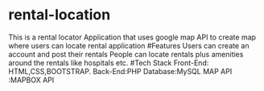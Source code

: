 # rental-location
This is a rental locator Application that uses google map API to create map where users can  locate rental application
#Features
Users can create an account and post their rentals
People can locate rentals plus amenities around the rentals like hospitals etc.
#Tech Stack
Front-End: HTML,CSS,BOOTSTRAP.
Back-End:PHP
Database:MySQL
MAP API :MAPBOX API
